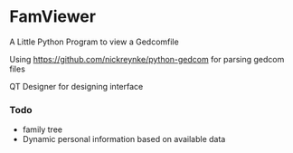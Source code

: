 # FamViewer
A Little Python Program to view a Gedcomfile

Using https://github.com/nickreynke/python-gedcom for parsing gedcom files

QT Designer for designing interface

### Todo

* family tree 
* Dynamic personal information based on available data
